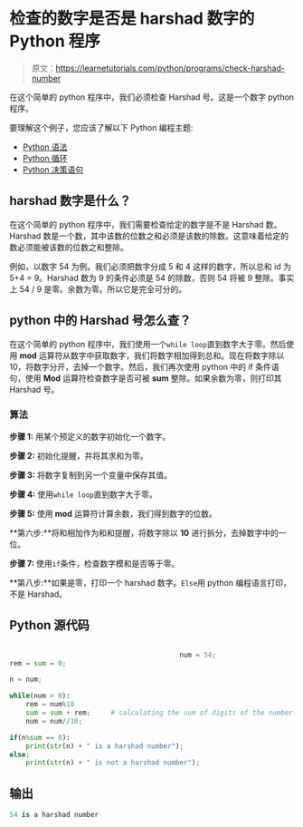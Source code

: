 # 检查的数字是否是 harshad 数字的 Python 程序

> 原文：<https://learnetutorials.com/python/programs/check-harshad-number>

在这个简单的 python 程序中，我们必须检查 Harshad 号。这是一个数字 python 程序。

要理解这个例子，您应该了解以下 Python 编程主题:

*   [Python 语法](../../python/syntax-comments "Python Syntax")
*   [Python 循环](../../python/python-loop-tutorials "Loops in Python")
*   [Python 决策语句](../../python/decision-making-statements "Python decision making statements")

## harshad 数字是什么？

在这个简单的 python 程序中，我们需要检查给定的数字是不是 Harshad 数。Harshad 数是一个数，其中该数的位数之和必须是该数的除数。这意味着给定的数必须能被该数的位数之和整除。

例如，以数字 54 为例。我们必须把数字分成 5 和 4 这样的数字，所以总和 id 为 5+4 = 9。Harshad 数为 9 的条件必须是 54 的除数，否则 54 将被 9 整除。事实上 54 / 9 是零。余数为零。所以它是完全可分的。

## python 中的 Harshad 号怎么查？

在这个简单的 python 程序中，我们使用一个`while loop`直到数字大于零。然后使用 **mod** 运算符从数字中获取数字，我们将数字相加得到总和。现在将数字除以 10，将数字分开，去掉一个数字。然后，我们再次使用 python 中的 if 条件语句，使用 **Mod** 运算符检查数字是否可被 **sum** 整除。如果余数为零，则打印其 Harshad 号。

### 算法

**步骤 1:** 用某个预定义的数字初始化一个数字。

**步骤 2:** 初始化提醒，并将其求和为零。

**步骤 3:** 将数字复制到另一个变量中保存其值。

**步骤 4:** 使用`while loop`直到数字大于零。

**步骤 5:** 使用 **mod** 运算符计算余数，我们得到数字的位数。

**第六步:**将和相加作为和和提醒，将数字除以 **10** 进行拆分，去掉数字中的一位。

**步骤 7:** 使用`if`条件，检查数字模和是否等于零。

**第八步:**如果是零，打印一个 harshad 数字。`Else`用 python 编程语言打印，不是 Harshad。

## Python 源代码

```py

                                          num = 54;    
rem = sum = 0;    

n = num;    

while(num > 0):    
    rem = num%10    
    sum = sum + rem;     # calculating the sum of digits of the number
    num = num//10;    

if(n%sum == 0):    
    print(str(n) + " is a harshad number");    
else:    
    print(str(n) + " is not a harshad number"); 

```

## 输出

```py
54 is a harshad number
```
